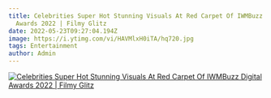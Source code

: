 ```yaml
---
title: Celebrities Super Hot Stunning Visuals At Red Carpet Of IWMBuzz Digital
  Awards 2022 | Filmy Glitz
date: 2022-05-23T09:27:04.194Z
image: https://i.ytimg.com/vi/HAVMlxH0iTA/hq720.jpg
tags: Entertainment
author: Admin
---
```

[![Celebrities Super Hot Stunning Visuals At Red Carpet Of IWMBuzz Digital Awards 2022 | Filmy Glitz](https://i.ytimg.com/vi/HAVMlxH0iTA/hq720.jpg)](https://dailynewz.xyz/video.php?v=HAVMlxH0iTA&t=Khatron%20Ke%20Khiladi%2012%20Contestant%20Kanika%20Mann%20Latest%20Photoshoot%20Visuals%20|%20Filmy%20Glitz)